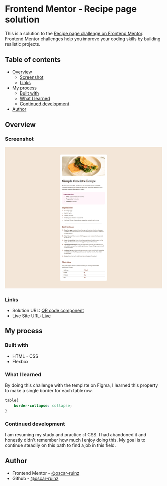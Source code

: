 # Frontend Mentor - Recipe page solution

This is a solution to the [Recipe page challenge on Frontend Mentor](https://www.frontendmentor.io/challenges/recipe-page-KiTsR8QQKm). Frontend Mentor challenges help you improve your coding skills by building realistic projects. 

## Table of contents

- [Overview](#overview)
  - [Screenshot](#screenshot)
  - [Links](#links)
- [My process](#my-process)
  - [Built with](#built-with)
  - [What I learned](#what-i-learned)
  - [Continued development](#continued-development)
- [Author](#author)

## Overview

### Screenshot

![](./assets/images/image.png)

### Links

- Solution URL: [QR code component]()
- Live Site URL: [Live]()

## My process

### Built with
- HTML - CSS
- Flexbox

### What I learned

By doing this challenge with the template on Figma, I learned this property to make a single border for each table row.

```css
table{
    border-collapse: collapse;
}
```

### Continued development

I am resuming my study and practice of CSS. I had abandoned it and honestly didn't remember how much I enjoy doing this. My goal is to continue steadily on this path to find a job in this field.


## Author
- Frontend Mentor - [@oscar-ruinz](https://www.frontendmentor.io/profile/oscar-ruinz)
- Github - [@oscar-ruinz](https://github.com/oscar-ruinz)